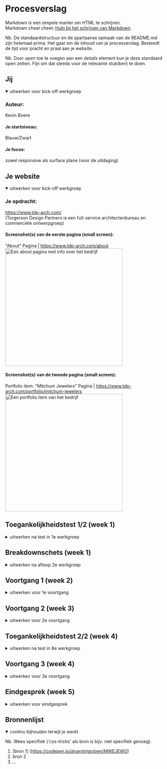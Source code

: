 # Procesverslag
Markdown is een simpele manier om HTML te schrijven.  
Markdown cheat cheet: [Hulp bij het schrijven van Markdown](https://github.com/adam-p/markdown-here/wiki/Markdown-Cheatsheet).

Nb. De standaardstructuur en de spartaanse opmaak van de README.md zijn helemaal prima. Het gaat om de inhoud van je procesverslag. Besteedt de tijd voor pracht en praal aan je website.

Nb. Door *open* toe te voegen aan een *details* element kun je deze standaard open zetten. Fijn om dat steeds voor de relevante stuk(ken) te doen.





## Jij

<details open>
  <summary>uitwerken voor kick-off werkgroep</summary>

  ### Auteur:
  Kevin Boere

  #### Je startniveau:
  Blauw/Zwart

  #### Je focus:
  zowel responsive als surface plane (voor de uitdaging)
 
</details>





## Je website

<details open>
  <summary>uitwerken voor kick-off werkgroep</summary>

  ### Je opdracht:
  https://www.tdp-arch.com/ <br> (Torgerson Design Partners is een full-service architectenbureau en commerciële ontwerpgroep)

  #### Screenshot(s) van de eerste pagina (small screen): 
  "About" Pagina | https://www.tdp-arch.com/about <br>
  <img src="readme-images/About-page.png" width="375px" alt="Een about pagina met info over het bedrijf" >

  #### Screenshot(s) van de tweede pagina (small screen):
  Portfolio item: "Mitchum Jewelers" Pagina | https://www.tdp-arch.com/portfolio/mitchum-jewelers  
  <img src="readme-images/PF-item.png" width="375px" alt="Een portfolio item van het bedrijf" >
 
</details>



## Toegankelijkheidstest 1/2 (week 1)

<details>
  <summary>uitwerken na test in 1e werkgroep</summary>

  ### Bevindingen
  Lijst met je bevindingen die in de test naar voren kwamen:
  <h2>Retina laat los</h2>
  <ul>
    <li>Ziet heel weinig</li>
    <li>Wanneer je over elementen gaat vegroten ze iets</li>
    <li>Foto's zijn heel vaag</li>
    <li>Wordt een beetje misselijk & koppijn</li>
    <li>Vergt veel focus</li>
  </ul>

  #### <h3>Screenreader</h3>
  Door op "tab" te drukke gaat ie naar het volgende element. Sommige teksten en H1 slaat ie over en aan het eind zegt ie altijd hoofd... waarom is dat?
  Onzichtbare linkjes leest ie ook voor met name in het menu
  

  <b>Hier een omschrijving van hoe het opgelost kan worden (met indien nodig afbeeldingen)</b>


  #### <h3>Muis en Toetsenbord </h3>
  <b>Hier korte omschrijving (met indien nodig afbeeldingen)</b>

  <b> Hier een omschrijving van hoe het opgelost kan worden (met indien nodig afbeeldingen)</b>


  #### <h3>Motoriek (shocks, elastiekjes)</h3>
  <b>Hier korte omschrijving (met indien nodig afbeeldingen)</b>
  <br>Tijdens het testen met een elastiekje en shocks kwam ik erachter dat de website moeilikjker te navigeren is. 
  In de video ieronder zul je zien dat het wel lukt maar je moet er veel moeite voor doen en soms lukt het dan ook gwn niet.
  
  <video controls width="80%">

    <source src="video/test-shocks.mp4"
            type="video/mp4">
</video>
  
  Verder is het ook vrij irritant wanneer je niet al je vingers kunt gebruiken. als ik bijvoorbeeld iets wilde gaan opzoeken in de website doe je dat vaaak met al je vingers. met het elastiekkje om 3 vingers heen gebonden lukte dit slechter en drukte je soms een extar toetsin die je niet wilde.

  <b> Hier een omschrijving van hoe het opgelost kan worden (met indien nodig afbeeldingen)</b>


  #### <h3>Visueel (brillen, contrast, kleurenblind, dark/light). </h3>
  <b>Hier korte omschrijving (met indien nodig afbeeldingen)</b>
  <br>Darkmode: ik heb vid de inspector tool, darkmode getest om te zien wat er verschilt. en eigenlijk is dat ninet heel veel op alle standaard witte         achtegronden na, deze worden zwart. Hierdoor worden sommige dingen wel duidelijker (zie screenshot) of meer belangrijk dan dat het zou moeten zijn.     Het contrast wordt iets groter ook vind ik.
  
  <img src="readme-images/l-mode.jpg" alt="foto van lightmode"> VS   <img src="readme-images/d-mode.jpg" alt="foto van darkmode">
  
  Blurred: Door dat je via de inspector tool een website blurred kan laten lijken, kun je goed nagaan wat mensen met een slechte visie zien. Wat ik       vooral merk is dat kleine lange teksten niet leesbaar worden en feel focus vergen. Het duidelijkst is wle als je iets een andere kleur markeert, dat     valt op en is dan best goed te lezen.
  
  <img src="blurred.jpg" alt="foto van blurred mode">
  
  Kleurenblind: Ik heb ook getest welke kleuren verandern met welke kleur blindheid.
  
  Met Protanopia: Alle rode elmenten worden een groen/donkergroen. Zwart, wit en grijs blijven hetzelfde.
  Met Deuteranopia: Alle rode elemnten worden een fellere groen/donkergroen. Zwart, wit en grijs blijven hetzelfde.
  Met Tritanopia: Alle rode elementen worden een fel roze en in foto's worden groen, geel en blauwe elementen ook rood/roze. Zwart, wit en grijs blijven   hetzelfde.
  Met Achromatopsia: Wordt heel de website zwart wit en grijs. contrast is dus belangrijk hierbij.

  <b>Hier een omschrijving van hoe het opgelost kan worden (met indien nodig afbeeldingen)</b>

</details>



## <h2>Breakdownschets (week 1)</h2>

<details>
  <summary>uitwerken na afloop 2e werkgroep</summary>

  ### de hele pagina: 
  <img src="readme-images/dummy-plaatje.jpg" width="375px" alt="breakdown van de hele pagina">

  ### dynamisch deel (bijv menu): 
  <img src="readme-images/dummy-plaatje.jpg" width="375px" alt="breakdown van een dynamisch deel">

  ### wellicht nog een dynamisch deel (bijv filter): 
  <img src="readme-images/dummy-plaatje.jpg" width="375px" alt="breakdown van nog een dynamisch deel">

</details>





## <h2>Voortgang 1 (week 2)</h2>

<details>
  <summary>uitwerken voor 1e voortgang</summary>

  ### Stand van zaken
  hier dit ging goed & dit was lastig (neem ook screenshots op van delen van je website en code)


  ### Agenda voor meeting
  samen met je groepje opstellen

  | student 1      | student 2          | student 3    | student 4        |
  | ---            | ---                | ---          | ---              |
  | dit bespreken  | en dit             | en ik dit    | en dan ik dat    |
  | en dat ook nog | dit als er tijd is | nog een punt | dit wil ik zeker |
  | ...            | ...                | ...          | ...              |


  ### Verslag van meeting
  hier na afloop snel de uitkomsten van de meeting vastleggen

  - punt 1
  - punt 2
  - nog een punt
  - ...

</details>





## <h2>Voortgang 2 (week 3)</h2>

<details>
  <summary>uitwerken voor 2e voortgang</summary>

  ### Stand van zaken
  hier dit ging goed & dit was lastig (neem ook screenshots op van delen van je website en code)


  ### Agenda voor meeting
  samen met je groepje opstellen

  | student 1      | student 2          | student 3    | student 4        |
  | ---            | ---                | ---          | ---              |
  | dit bespreken  | en dit             | en ik dit    | en dan ik dat    |
  | en dat ook nog | dit als er tijd is | nog een punt | dit wil ik zeker |
  | ...            | ...                | ...          | ...              |


  ### Verslag van meeting
  hier na afloop snel de uitkomsten van de meeting vastleggen

  - punt 1
  - punt 2
  - nog een punt
- ...

</details>





## <h2>Toegankelijkheidstest 2/2 (week 4)</h2>

<details>
  <summary>uitwerken na test in 8e werkgroep</summary>

  ### Bevindingen
  Lijst met je bevindingen die in de test naar voren kwamen (geef ook aan wat er verbeterd is):

  #### Screenreader
  Hier korte omschrijving (met indien nodig afbeeldingen)

  Hier een omschrijving van hoe het opgelost kan worden (met indien nodig afbeeldingen)


  #### Muis en Toetsenbord 
  Hier korte omschrijving (met indien nodig afbeeldingen)

  Hier een omschrijving van hoe het opgelost kan worden (met indien nodig afbeeldingen)


  #### Motoriek (shocks, elastiekjes)
  Hier korte omschrijving (met indien nodig afbeeldingen)

  Hier een omschrijving van hoe het opgelost kan worden (met indien nodig afbeeldingen)


  #### Visueel (brillen, contrast, kleurenblind, dark/light). 
  Hier korte omschrijving (met indien nodig afbeeldingen)

  Hier een omschrijving van hoe het opgelost kan worden (met indien nodig afbeeldingen)

</details>





## <h2>Voortgang 3 (week 4)</h2>

<details>
  <summary>uitwerken voor 3e voortgang</summary>

  ### Stand van zaken
  hier dit ging goed & dit was lastig (neem ook screenshots op van delen van je website en code)


  ### Agenda voor meeting
  samen met je groepje opstellen

  | student 1      | student 2          | student 3    | student 4        |
  | ---            | ---                | ---          | ---              |
  | dit bespreken  | en dit             | en ik dit    | en dan ik dat    |
  | en dat ook nog | dit als er tijd is | nog een punt | dit wil ik zeker |
  | ...            | ...                | ...          | ...              |


  ### Verslag van meeting
  hier na afloop snel de uitkomsten van de meeting vastleggen

  - punt 1
  - punt 2
  - nog een punt
  - ...

</details>





## <h2>Eindgesprek (week 5)</h2>

<details>
  <summary>uitwerken voor eindgesprek</summary>

  ### Je uitkomst - karakteristiek screenshots:
  <img src="readme-images/dummy-plaatje.jpg" width="375px" alt="uitomst opdracht 1">


  ### Dit ging goed/Heb ik geleerd: 
  Korte omschrijving met plaatjes

  <img src="readme-images/dummy-plaatje.jpg" width="375px" alt="top">


  ### Dit was lastig/Is niet gelukt:
  Korte omschrijving met plaatjes

  <img src="readme-images/dummy-plaatje.jpg" width="375px" alt="bummer">
</details>





## <h2>Bronnenlijst</h2>

<details open>
  <summary>continu bijhouden terwijl je werkt</summary>

  Nb. Wees specifiek ('css-tricks' als bron is bijv. niet specifiek genoeg).

  1. [bron 1] (https://codepen.io/alvarotrigo/pen/MWEJEWG)
  2. bron 2
  3. ...

</details>
